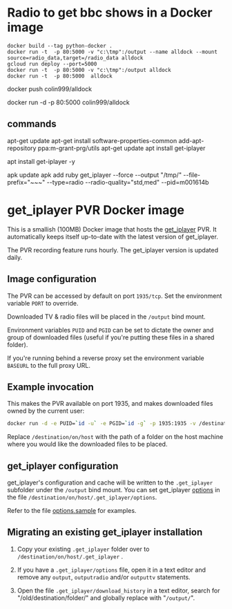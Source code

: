 # Radio to get bbc shows in a Docker image

```
docker build --tag python-docker .
docker run -t  -p 80:5000 -v "c:\tmp":/output --name alldock --mount source=radio_data,target=/radio_data alldock
gcloud run deploy --port=5000
docker run -t  -p 80:5000 -v "c:\tmp":/output alldock
docker run -t  -p 80:5000  alldock
```

docker push colin999/alldock

docker run -d  -p 80:5000 colin999/alldock


## commands
apt-get update
apt-get install software-properties-common
add-apt-repository ppa:m-grant-prg/utils
apt-get update
apt install get-iplayer


apt install get-iplayer -y



apk update
apk add ruby
get_iplayer --force --output "/tmp/"    --file-prefix="<firstbcastdate>~<nameshort>~<episode>~<pid>" --type=radio --radio-quality="std,med" --pid=m001614b




# get_iplayer PVR Docker image

This is a smallish (100MB) Docker image that hosts the [get_iplayer](https://github.com/get-iplayer/get_iplayer/wiki) PVR. It automatically keeps itself up-to-date with the latest version of get_iplayer.

The PVR recording feature runs hourly. The get_iplayer version is updated daily.

## Image configuration

The PVR can be accessed by default on port `1935/tcp`. Set the environment variable `PORT` to override.

Downloaded TV & radio files will be placed in the `/output` bind mount.

Environment variables `PUID` and `PGID` can be set to dictate the owner and group of downloaded files (useful if you're putting these files in a shared folder).

If you're running behind a reverse proxy set the environment variable `BASEURL` to the full proxy URL.

## Example invocation

This makes the PVR available on port 1935, and makes downloaded files owned by the current user:

```sh
docker run -d -e PUID=`id -u` -e PGID=`id -g` -p 1935:1935 -v /destination/on/host:/output marginal/get_iplayer:latest
```
Replace `/destination/on/host` with the path of a folder on the host machine where you would like the downloaded files to be placed.

## get_iplayer configuration

get_iplayer's configuration and cache will be written to the `.get_iplayer` subfolder under the `/output` bind mount. You can set get_iplayer [options](https://github.com/get-iplayer/get_iplayer/wiki/options) in the file `/destination/on/host/.get_iplayer/options`.

Refer to the file [options.sample](https://raw.githubusercontent.com/Marginal/docker-get_iplayer/master/options.sample) for examples.

## Migrating an existing get_iplayer installation

1. Copy your existing `.get_iplayer` folder over to `/destination/on/host/.get_iplayer` .

2. If you have a `.get_iplayer/options` file, open it in a text editor and remove any `output`, `outputradio` and/or `outputtv` statements.

3. Open the file `.get_iplayer/download_history` in a text editor, search for "/old/destination/folder/" and globally replace with "`/output/`".
